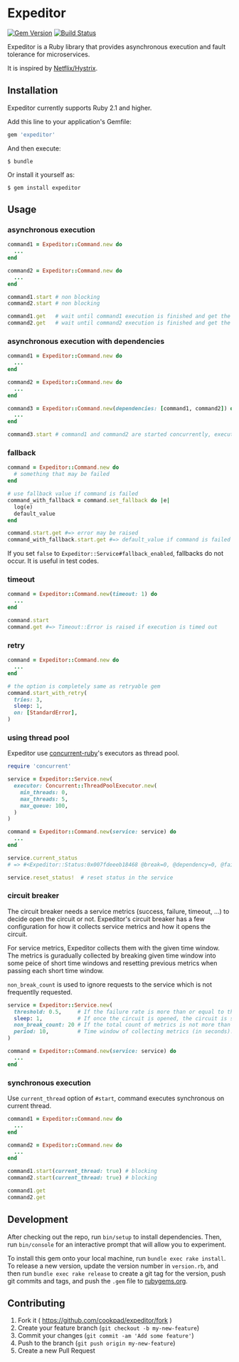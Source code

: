 # Expeditor
[![Gem Version](https://badge.fury.io/rb/expeditor.svg)](http://badge.fury.io/rb/expeditor)
[![Build Status](https://travis-ci.org/cookpad/expeditor.svg?branch=master)](https://travis-ci.org/cookpad/expeditor)

Expeditor is a Ruby library that provides asynchronous execution and fault tolerance for microservices.

It is inspired by [Netflix/Hystrix](https://github.com/Netflix/Hystrix).

## Installation

Expeditor currently supports Ruby 2.1 and higher.

Add this line to your application's Gemfile:

```ruby
gem 'expeditor'
```

And then execute:

    $ bundle

Or install it yourself as:

    $ gem install expeditor

## Usage

### asynchronous execution

```ruby
command1 = Expeditor::Command.new do
  ...
end

command2 = Expeditor::Command.new do
  ...
end

command1.start # non blocking
command2.start # non blocking

command1.get   # wait until command1 execution is finished and get the result
command2.get   # wait until command2 execution is finished and get the result
```

### asynchronous execution with dependencies

```ruby
command1 = Expeditor::Command.new do
  ...
end

command2 = Expeditor::Command.new do
  ...
end

command3 = Expeditor::Command.new(dependencies: [command1, command2]) do |val1, val2|
  ...
end

command3.start # command1 and command2 are started concurrently, execution of command3 is wait until command1 and command2 are finished.
```

### fallback

```ruby
command = Expeditor::Command.new do
  # something that may be failed
end

# use fallback value if command is failed
command_with_fallback = command.set_fallback do |e|
  log(e)
  default_value
end

command.start.get #=> error may be raised
command_with_fallback.start.get #=> default_value if command is failed
```

If you set `false` to `Expeditor::Service#fallback_enabled`, fallbacks do not occur. It is useful in test codes.

### timeout

```ruby
command = Expeditor::Command.new(timeout: 1) do
  ...
end

command.start
command.get #=> Timeout::Error is raised if execution is timed out
```

### retry

```ruby
command = Expeditor::Command.new do
  ...
end

# the option is completely same as retryable gem
command.start_with_retry(
  tries: 3,
  sleep: 1,
  on: [StandardError],
)
```

### using thread pool

Expeditor use [concurrent-ruby](https://github.com/ruby-concurrency/concurrent-ruby/)'s executors as thread pool.

```ruby
require 'concurrent'

service = Expeditor::Service.new(
  executor: Concurrent::ThreadPoolExecutor.new(
    min_threads: 0,
    max_threads: 5,
    max_queue: 100,
  )
)

command = Expeditor::Command.new(service: service) do
  ...
end

service.current_status
# => #<Expeditor::Status:0x007fdeeeb18468 @break=0, @dependency=0, @failure=0, @rejection=0, @success=0, @timeout=0>

service.reset_status!  # reset status in the service
```

### circuit breaker
The circuit breaker needs a service metrics (success, failure, timeout, ...) to decide open the circuit or not.
Expeditor's circuit breaker has a few configuration for how it collects service metrics and how it opens the circuit.

For service metrics, Expeditor collects them with the given time window.
The metrics is guradually collected by breaking given time window into some peice of short time windows and resetting previous metrics when passing each short time window.

`non_break_count` is used to ignore requests to the service which is not frequentlly requested.

```ruby
service = Expeditor::Service.new(
  threshold: 0.5,     # If the failure rate is more than or equal to threshold, the circuit will be opened.
  sleep: 1,           # If once the circuit is opened, the circuit is still open until sleep time seconds is passed even though failure rate is less than threshold.
  non_break_count: 20 # If the total count of metrics is not more than non_break_count, the circuit is not opened even though failure rate is more than threshold.
  period: 10,         # Time window of collecting metrics (in seconds).
)

command = Expeditor::Command.new(service: service) do
  ...
end
```

### synchronous execution

Use `current_thread` option of `#start`, command executes synchronous on current thread.

```ruby
command1 = Expeditor::Command.new do
  ...
end

command2 = Expeditor::Command.new do
  ...
end

command1.start(current_thread: true) # blocking
command2.start(current_thread: true) # blocking

command1.get
command2.get
```

## Development

After checking out the repo, run `bin/setup` to install dependencies. Then, run `bin/console` for an interactive prompt that will allow you to experiment.

To install this gem onto your local machine, run `bundle exec rake install`. To release a new version, update the version number in `version.rb`, and then run `bundle exec rake release` to create a git tag for the version, push git commits and tags, and push the `.gem` file to [rubygems.org](https://rubygems.org).

## Contributing

1. Fork it ( https://github.com/cookpad/expeditor/fork )
2. Create your feature branch (`git checkout -b my-new-feature`)
3. Commit your changes (`git commit -am 'Add some feature'`)
4. Push to the branch (`git push origin my-new-feature`)
5. Create a new Pull Request
